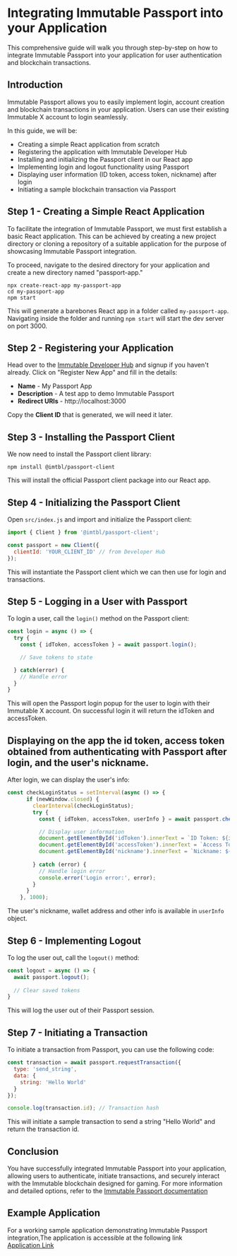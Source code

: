# Integrating Immutable Passport into your Application

This comprehensive guide will walk you through step-by-step on how to integrate Immutable Passport into your application for user authentication and blockchain transactions.

## Introduction

Immutable Passport allows you to easily implement login, account creation and blockchain transactions in your application. Users can use their existing Immutable X account to login seamlessly. 

In this guide, we will be:

- Creating a simple React application from scratch
- Registering the application with Immutable Developer Hub 
- Installing and initializing the Passport client in our React app
- Implementing login and logout functionality using Passport
- Displaying user information (ID token, access token, nickname) after login
- Initiating a sample blockchain transaction via Passport

## Step 1 - Creating a Simple React Application

To facilitate the integration of Immutable Passport, we must first establish a basic React application. This can be achieved by creating a new project directory or cloning a repository of a suitable application for the purpose of showcasing Immutable Passport integration. 

To proceed, navigate to the desired directory for your application and create a new directory named "passport-app."

```
npx create-react-app my-passport-app
cd my-passport-app
npm start
```

This will generate a barebones React app in a folder called `my-passport-app`. Navigating inside the folder and running `npm start` will start the dev server on port 3000.

## Step 2 - Registering your Application 

Head over to the [Immutable Developer Hub](https://hub.immutable.com/) and signup if you haven't already. Click on "Register New App" and fill in the details:

- **Name** - My Passport App 
- **Description** - A test app to demo Immutable Passport
- **Redirect URIs** - http://localhost:3000

Copy the **Client ID** that is generated, we will need it later.

## Step 3 - Installing the Passport Client

We now need to install the Passport client library:

```
npm install @imtbl/passport-client
```

This will install the official Passport client package into our React app.

## Step 4 - Initializing the Passport Client

Open `src/index.js` and import and initialize the Passport client:

```js
import { Client } from '@imtbl/passport-client';

const passport = new Client({
  clientId: 'YOUR_CLIENT_ID' // from Developer Hub
});
```

This will instantiate the Passport client which we can then use for login and transactions.

## Step 5 - Logging in a User with Passport

To login a user, call the `login()` method on the Passport client:

```js
const login = async () => {
  try {
    const { idToken, accessToken } = await passport.login();  

    // Save tokens to state

  } catch(error) {
    // Handle error
  }
}
```

This will open the Passport login popup for the user to login with their Immutable X account. On successful login it will return the idToken and accessToken.

## Displaying on the app the id token, access token obtained from authenticating with Passport after login, and the user's nickname.

After login, we can display the user's info:

```jsx
const checkLoginStatus = setInterval(async () => {
      if (newWindow.closed) {
        clearInterval(checkLoginStatus);
        try {
          const { idToken, accessToken, userInfo } = await passport.checkLogin();

          // Display user information
          document.getElementById('idToken').innerText = `ID Token: ${idToken}`;
          document.getElementById('accessToken').innerText = `Access Token: ${accessToken}`;
          document.getElementById('nickname').innerText = `Nickname: ${userInfo.nickname}`;
          
        } catch (error) {
          // Handle login error
          console.error('Login error:', error);
        }
      }
    }, 1000);
```

The user's nickname, wallet address and other info is available in `userInfo` object.

## Step 6 - Implementing Logout

To log the user out, call the `logout()` method:

```js
const logout = async () => {
  await passport.logout();
  
  // Clear saved tokens
}
```

This will log the user out of their Passport session.

## Step 7 - Initiating a Transaction

To initiate a transaction from Passport, you can use the following code:

```js
const transaction = await passport.requestTransaction({
  type: 'send_string',
  data: {
    string: 'Hello World'
  } 
});

console.log(transaction.id); // Transaction hash
```

This will initiate a sample transaction to send a string "Hello World" and return the transaction id.

## Conclusion

You have successfully integrated Immutable Passport into your application, allowing users to authenticate, initiate transactions, and securely interact with the Immutable blockchain designed for gaming. For more information and detailed options, refer to the [Immutable Passport documentation](https://docs.immutable.com/docs/zkevm/products/passport/)

## Example Application
For a working sample application demonstrating Immutable Passport integration,The application is accessible at the following link \
[Application Link](https://calculator-9bbfd.web.app/)
